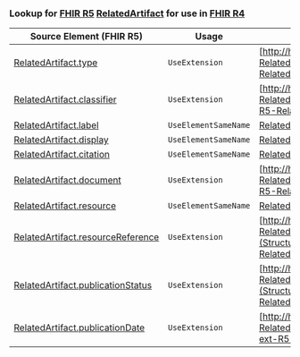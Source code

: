 ### Lookup for [FHIR R5](https://hl7.org/fhir/R5/) [RelatedArtifact](https://hl7.org/fhir/R5/RelatedArtifact.html) for use in [FHIR R4](https://hl7.org/fhir/R4/)

| Source Element (FHIR R5) | Usage | Target |
| -------------- | ----- | ------ |
| [RelatedArtifact.type](https://hl7.org/fhir/R5/RelatedArtifact.html#resource) | `UseExtension` | [http://hl7.org/fhir/5.0/StructureDefinition/extension-RelatedArtifact.type](StructureDefinition-ext-R5-RelatedArtifact.type.html) |
| [RelatedArtifact.classifier](https://hl7.org/fhir/R5/RelatedArtifact.html#resource) | `UseExtension` | [http://hl7.org/fhir/5.0/StructureDefinition/extension-RelatedArtifact.classifier](StructureDefinition-ext-R5-RelatedArtifact.classifier.html) |
| [RelatedArtifact.label](https://hl7.org/fhir/R5/RelatedArtifact.html#resource) | `UseElementSameName` | [RelatedArtifact.label](https://hl7.org/fhir/R4/RelatedArtifact.html#resource) |
| [RelatedArtifact.display](https://hl7.org/fhir/R5/RelatedArtifact.html#resource) | `UseElementSameName` | [RelatedArtifact.display](https://hl7.org/fhir/R4/RelatedArtifact.html#resource) |
| [RelatedArtifact.citation](https://hl7.org/fhir/R5/RelatedArtifact.html#resource) | `UseElementSameName` | [RelatedArtifact.citation](https://hl7.org/fhir/R4/RelatedArtifact.html#resource) |
| [RelatedArtifact.document](https://hl7.org/fhir/R5/RelatedArtifact.html#resource) | `UseExtension` | [http://hl7.org/fhir/5.0/StructureDefinition/extension-RelatedArtifact.document](StructureDefinition-ext-R5-RelatedArtifact.document.html) |
| [RelatedArtifact.resource](https://hl7.org/fhir/R5/RelatedArtifact.html#resource) | `UseElementSameName` | [RelatedArtifact.resource](https://hl7.org/fhir/R4/RelatedArtifact.html#resource) |
| [RelatedArtifact.resourceReference](https://hl7.org/fhir/R5/RelatedArtifact.html#resource) | `UseExtension` | [http://hl7.org/fhir/5.0/StructureDefinition/extension-RelatedArtifact.resourceReference](StructureDefinition-ext-R5-RelatedArtifact.resourceReference.html) |
| [RelatedArtifact.publicationStatus](https://hl7.org/fhir/R5/RelatedArtifact.html#resource) | `UseExtension` | [http://hl7.org/fhir/5.0/StructureDefinition/extension-RelatedArtifact.publicationStatus](StructureDefinition-ext-R5-RelatedArtifact.publicationStatus.html) |
| [RelatedArtifact.publicationDate](https://hl7.org/fhir/R5/RelatedArtifact.html#resource) | `UseExtension` | [http://hl7.org/fhir/5.0/StructureDefinition/extension-RelatedArtifact.publicationDate](StructureDefinition-ext-R5-RelatedArtifact.publicationDate.html) |
